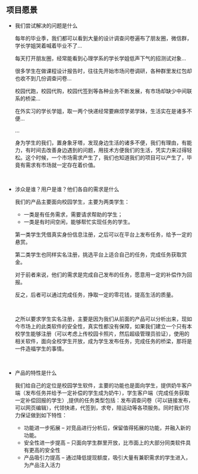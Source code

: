 ## 项目愿景

- 我们尝试解决的问题是什么

  每年的毕业季，我们都可以看到大量的设计调查问卷遍布了朋友圈，微信群，学长学姐哭着喊着毕业不了...

  每天打开朋友圈，经常能看到心理学系的学长学姐低声下气的招测试对象...

  很多学生在做课程设计报告时，往往先开始市场问卷调研，各种群里发红包却也收不到几份调查问卷...

  校园代跑，校园代购，校园代签到等各种业务不断发展，有市场却缺少中间联系的桥梁...

  在外实习的学长学姐，取一两个快递经常要麻烦学弟学妹，生活实在是诸多不便...

  ...

  身为学生的我们，置身象牙塔，发现身边生活的诸多不便，我们有理由，有能力，有时间去改善身边遇到的问题，用技术方便我们的生活，凭实力来过得轻松。这个时候，一个市场需求产生了，我们也知道我们的项目可以产生了，毕竟有需求有市场就一定存在着价值。

  ​

- 涉众是谁？用户是谁？他们各自的需求是什么

  我们的产品主要面向校园学生，主要为两类学生：

  - 一类是有任务需求，需要请求帮助的学生；
  - 一类是有时间空闲，能够帮忙实现任务的学生。

  第一类学生凭借真实身份信息注册，之后可以在平台上发布任务，给予一定的悬赏。

  第二类学生也同样实名注册，挑选平台上适合自己的任务，完成任务获取赏金。

  对于前者来说，他们的需求是完成自己发布的任务，愿意用一定的补偿作为回报。

  反之，后者可以通过完成任务，挣取一定的零花钱，提高生活的质量。

  ​

  之所以要求学生实名注册，主要是因为我们从前面的产品可以分析出来，现如今市场上的此类软件的安全性，真实性都没有保障，如果我们建立一个只有本校学生能够注册（可以考虑上传校园卡照片，然后超级管理员验证），使用的相关软件，面向全校学生开放，成为学生发布任务，完成任务的桥梁，那将是一件造福学生的事情。

  ​

- 产品的特性是什么

  我们给自己的定位是校园学生软件，主要的功能也是面向学生，提供奶牛客户端（发布任务并给予一定补偿的学生成为奶牛），学生客户端（完成任务获取一定补偿回报的学生）,提供的任务类型包括：发布调查问卷（可以链接发布，可以网页编辑），代领快递，代签到，求夸，陪运动等各项服务。同时我们尽力保证做到如下特性：

  - 功能进一步拓展 – 对竞品进行分析后，保留值得拓展的功能，并融入新的功能。
  - 安全性进一步提高 – 只面向学生群里开放，比市面上的大部分同类软件具有更高的安全性
  - 产品吸引力提高 – 通过降低提现额度，吸引大量有兼职需求的学生进入，为产品注入活力